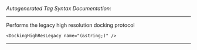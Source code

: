 _Autogenerated Tag Syntax Documentation:_

---
Performs the legacy high resolution docking protocol

```
<DockingHighResLegacy name="(&string;)" />
```



---
